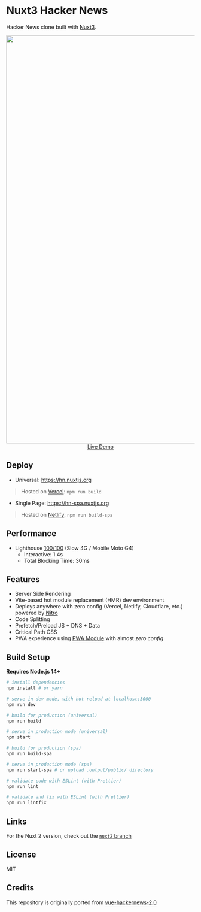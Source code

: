# Nuxt3 Hacker News

Hacker News clone built with [Nuxt3](https://v3.nuxtjs.org).

<p align="center">
  <a href="https://hn.nuxtjs.org" target="_blank">
    <img width="1090" src="https://user-images.githubusercontent.com/904724/58875721-97382400-86cc-11e9-94c6-af21544817bb.png">
    <br>
    Live Demo
  </a>
</p>

## Deploy

- Universal: https://hn.nuxtjs.org

> Hosted on [Vercel](https://vercel.com/): `npm run build`

- Single Page: https://hn-spa.nuxtjs.org

> Hosted on [Netlify](https://www.netlify.com): `npm run build-spa`

## Performance

- Lighthouse [100/100](https://pagespeed.web.dev/report?url=https%3A%2F%2Fhackernews-git-nuxt3-nuxt-js.vercel.app%2Fnews%2F1) (Slow 4G / Mobile Moto G4)
  - Interactive: 1.4s
  - Total Blocking Time: 30ms

## Features

- Server Side Rendering
- Vite-based hot module replacement (HMR) dev environment
- Deploys anywhere with zero config (Vercel, Netlify, Cloudflare, etc.) powered by [Nitro](https://github.com/unjs/nitro)
- Code Splitting
- Prefetch/Preload JS + DNS + Data
- Critical Path CSS
- PWA experience using [PWA Module](https://pwa.nuxtjs.org) with almost _zero config_

## Build Setup

**Requires Node.js 14+**

``` bash
# install dependencies
npm install # or yarn

# serve in dev mode, with hot reload at localhost:3000
npm run dev

# build for production (universal)
npm run build

# serve in production mode (universal)
npm start

# build for production (spa)
npm run build-spa

# serve in production mode (spa)
npm run start-spa # or upload .output/public/ directory

# validate code with ESLint (with Prettier)
npm run lint

# validate and fix with ESLint (with Prettier)
npm run lintfix
```

## Links

For the Nuxt 2 version, check out the [`nuxt2` branch](https://github.com/nuxt/hackernews/tree/nuxt2)

## License

MIT

## Credits 

This repository is originally ported from [vue-hackernews-2.0](https://github.com/vuejs/vue-hackernews-2.0)

